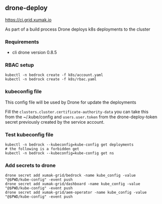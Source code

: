 ## drone-deploy

https://ci.grid.xumak.io

As part of a build process Drone deploys k8s deployments to the cluster

### Requirements

- cli drone version 0.8.5

### RBAC setup

```
kubectl -n bedrock create -f k8s/account.yaml
kubectl -n bedrock create -f k8s/rbac.yaml
```

### kubeconfig file

This config file will be used by Drone for update the deployments

Fill the `clusters.cluster.certificate-authority-data` you can take this from the ~/.kube/config and `users.user.token` from the drone-deploy-token secret previously created by the service account.

### Test kubeconfig file

```
kubectl -n bedrock --kubeconfig=kube-config get deployments
# the following is a forbidden get
kubectl -n bedrock --kubeconfig=kube-config get ns
```

### Add secrets to drone

```
drone secret add xumak-grid/bedrock -name kube_config -value "@$PWD/kube-config" -event push
drone secret add xumak-grid/dashboard -name kube_config -value "@$PWD/kube-config" -event push
drone secret add xumak-grid/aem-operator -name kube_config -value "@$PWD/kube-config" -event push
```
